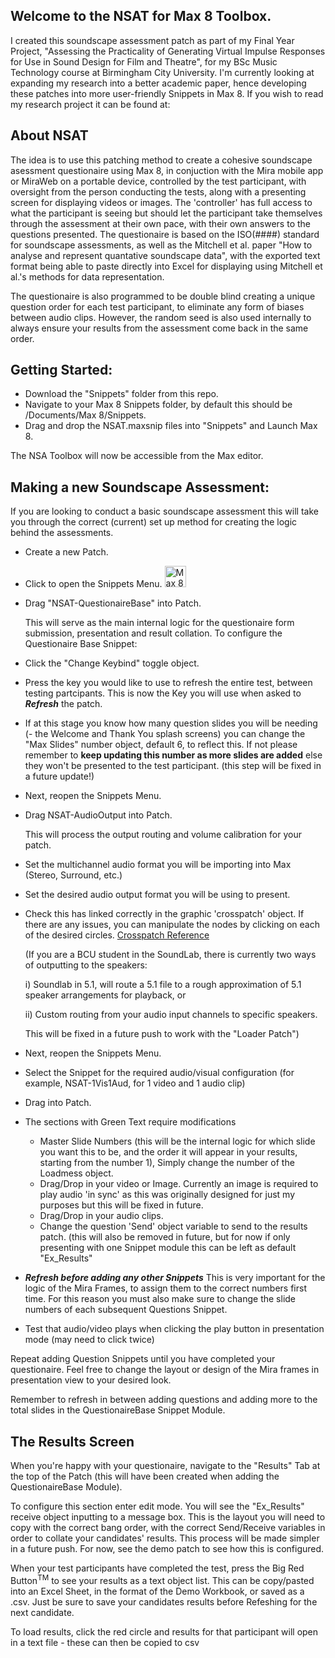 ## Welcome to the NSAT for Max 8 Toolbox. 
I created this soundscape assessment patch as part of my Final Year Project, "Assessing the Practicality of Generating Virtual Impulse Responses for Use in Sound Design for Film and Theatre", for my BSc Music Technology course at Birmingham City University. I'm currently looking at expanding my research into a better academic paper, hence developing these patches into more user-friendly Snippets in Max 8. If you wish to read my research project it can be found at: 

## About NSAT
The idea is to use this patching method to create a cohesive soundscape asessment questionaire using Max 8, in conjuction with the Mira mobile app or MiraWeb on a portable device, controlled by the test participant, with oversight from the person conducting the tests, along with a presenting screen for displaying videos or images. The 'controller' has full access to what the participant is seeing but should let the participant take themselves through the assessment at their own pace, with their own answers to the questions presented. 
The questionaire is based on the ISO(####) standard for soundscape assessments, as well as the Mitchell et al. paper "How to analyse and represent quantative soundscape data", with the exported text format being able to paste directly into Excel for displaying using Mitchell et al.'s methods for data representation. 

The questionaire is also programmed to be double blind creating a unique question order for each test participant, to eliminate any form of biases between audio clips. However, the random seed is also used internally to always ensure your results from the assessment come back in the same order. 

## Getting Started:
- Download the "Snippets" folder from this repo.
- Navigate to your Max 8 Snippets folder, by default this should be /Documents/Max 8/Snippets.
- Drag and drop the NSAT.maxsnip files into "Snippets" and Launch Max 8. 

The NSA Toolbox will now be accessible from the Max editor.

## Making a new Soundscape Assessment:
If you are looking to conduct a basic soundscape assessment this will take you through the correct (current) set up method for creating the logic behind the assessments.

- Create a new Patch.
- Click to open the Snippets Menu. <img width="34" alt="Max 8 Snippets Menu Icon" src="https://github.com/user-attachments/assets/c9f0dff8-ee4a-4d83-b82c-482931c7ce35" />
- Drag "NSAT-QuestionaireBase" into Patch.

  This will serve as the main internal logic for the questionaire form submission, presentation and result collation.
  To configure the Questionaire Base Snippet:
- Click the "Change Keybind" toggle object.
- Press the key you would like to use to refresh the entire test, between testing partcipants.
  This is now the Key you will use when asked to ***Refresh*** the patch.
- If at this stage you know how many question slides you will be needing (- the Welcome and Thank You splash screens) you can change the "Max Slides" number object, default 6, to reflect this. If not please remember to **keep updating this number as more slides are added** else they won't be presented to the test participant. (this step will be fixed in a future update!)

- Next, reopen the Snippets Menu.
- Drag NSAT-AudioOutput into Patch.

  This will process the output routing and volume calibration for your patch.
- Set the multichannel audio format you will be importing into Max (Stereo, Surround, etc.)
- Set the desired audio output format you will be using to present.
- Check this has linked correctly in the graphic 'crosspatch' object. If there are any issues, you can manipulate the nodes by clicking on each of the desired circles. [Crosspatch Reference](https://docs.cycling74.com/legacy/max8/refpages/crosspatch)

  (If you are a BCU student in the SoundLab, there is currently two ways of outputting to the speakers:

  i)  Soundlab in 5.1, will route a 5.1 file to a rough approximation of 5.1 speaker arrangements for playback, or

  ii) Custom routing from your audio input channels to specific speakers.

  This will be fixed in a future push to work with the "Loader Patch")

- Next, reopen the Snippets Menu.
- Select the Snippet for the required audio/visual configuration (for example, NSAT-1Vis1Aud, for 1 video and 1 audio clip)
- Drag into Patch.
- The sections with Green Text require modifications
    * Master Slide Numbers (this will be the internal logic for which slide you want this to be, and the order it will appear in your results, starting from the number 1), Simply change the number of the Loadmess object.
    * Drag/Drop in your video or Image. Currently an image is required to play audio 'in sync' as this was originally designed for just my purposes but this will be fixed in future.
    * Drag/Drop in your audio clips.
    * Change the question 'Send' object variable to send to the results patch. (this will also be removed in future, but for now if only presenting with one Snippet module this can be left as default "Ex_Results"
- ***Refresh before adding any other Snippets*** This is very important for the logic of the Mira Frames, to assign them to the correct numbers first time. For this reason you must also make sure to change the slide numbers of each subsequent Questions Snippet.
- Test that audio/video plays when clicking the play button in presentation mode (may need to click twice)

 Repeat adding Question Snippets until you have completed your questionaire. Feel free to change the layout or design of the Mira frames in presentation view to your desired look. 

 Remember to refresh in between adding questions and adding more to the total slides in the QuestionaireBase Snippet Module.

 ## The Results Screen
 When you're happy with your questionaire, navigate to the "Results" Tab at the top of the Patch (this will have been created when adding the QuestionaireBase Module).

 To configure this section enter edit mode. You will see the "Ex_Results" receive object inputting to a message box. This is the layout you will need to copy with the correct bang order, with the correct Send/Receive variables in order to collate your candidates' results.
 This process will be made simpler in a future push. For now, see the demo patch to see how this is configured. 

 When your test participants have completed the test, press the Big Red Button<sup>TM</sup> to see your results as a text object list. This can be copy/pasted into an Excel Sheet, in the format of the Demo Workbook, or saved as a .csv. Just be sure to save your candidates results before Refeshing for the next candidate.
 
 
To load results, click the red circle and results for that participant will open in a text file - these can then be copied to csv

